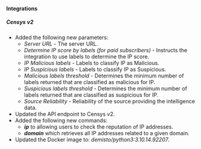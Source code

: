 #### Integrations

##### Censys v2

- Added the following new parameters:
  - *Server URL* - The server URL.
  - *Determine IP score by labels (for paid subscribers)* - Instructs the integration to use labels to determine the IP score. 
  - *IP Malicious labels* - Labels to classify IP as Malicious.
  - *IP Suspicious labels* - Labels to classify IP as Suspicious.
  - *Malicious labels threshold* - Determines the minimum number of labels returned that are classified as malicious for IP.
  - *Suspicious labels threshold* - Determines the minimum number of labels returned that are classified as suspicious for IP.
  - *Source Reliability* - Reliability of the source providing the intelligence data.
- Updated the API endpoint to Censys v2.
- Added the following new commands:
  -  ***ip*** to allowing users to check the reputation of IP addresses.
  - ***domain*** which retrieves all IP addresses related to a given domain.
- Updated the Docker image to: *demisto/python3:3.10.14.92207*.

